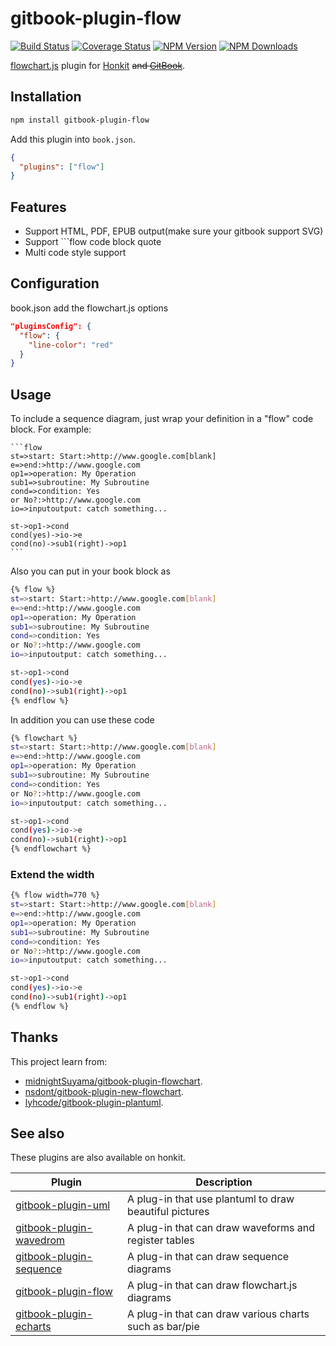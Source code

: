 # gitbook-plugin-flow

[![Build Status](https://github.com/vowstar/gitbook-plugin-flow/actions/workflows/test.yml/badge.svg)](https://github.com/vowstar/gitbook-plugin-flow/actions)
[![Coverage Status](https://coveralls.io/repos/github/vowstar/gitbook-plugin-flow/badge.svg?branch=master)](https://coveralls.io/github/vowstar/gitbook-plugin-flow?branch=master)
[![NPM Version](https://img.shields.io/npm/v/gitbook-plugin-flow.svg?style=flat)](https://www.npmjs.org/package/gitbook-plugin-flow)
[![NPM Downloads](https://img.shields.io/npm/dm/gitbook-plugin-flow.svg?style=flat)](https://www.npmjs.org/package/gitbook-plugin-flow)

[flowchart.js](https://github.com/adrai/flowchart.js) plugin for [Honkit](https://github.com/honkit/honkit) ~~and [GitBook](https://github.com/GitbookIO/gitbook)~~.

## Installation

```bash
npm install gitbook-plugin-flow
```

Add this plugin into ``book.json``.

```json
{
  "plugins": ["flow"]
}
```

## Features

* Support HTML, PDF, EPUB output(make sure your gitbook support SVG)
* Support ```flow code block quote
* Multi code style support

## Configuration

book.json add the flowchart.js options

```json
"pluginsConfig": {
  "flow": {
    "line-color": "red"
  }
}
```

## Usage

To include a sequence diagram, just wrap your definition in a "flow" code block. For example:

<pre lang="no-highlight"><code>```flow
st=>start: Start:>http://www.google.com[blank]
e=>end:>http://www.google.com
op1=>operation: My Operation
sub1=>subroutine: My Subroutine
cond=>condition: Yes
or No?:>http://www.google.com
io=>inputoutput: catch something...

st->op1->cond
cond(yes)->io->e
cond(no)->sub1(right)->op1
```
</code></pre>


Also you can put in your book block as

```bash
{% flow %}
st=>start: Start:>http://www.google.com[blank]
e=>end:>http://www.google.com
op1=>operation: My Operation
sub1=>subroutine: My Subroutine
cond=>condition: Yes
or No?:>http://www.google.com
io=>inputoutput: catch something...

st->op1->cond
cond(yes)->io->e
cond(no)->sub1(right)->op1
{% endflow %}
```

In addition you can use these code

```bash
{% flowchart %}
st=>start: Start:>http://www.google.com[blank]
e=>end:>http://www.google.com
op1=>operation: My Operation
sub1=>subroutine: My Subroutine
cond=>condition: Yes
or No?:>http://www.google.com
io=>inputoutput: catch something...

st->op1->cond
cond(yes)->io->e
cond(no)->sub1(right)->op1
{% endflowchart %}
```

### Extend the width

```bash
{% flow width=770 %}
st=>start: Start:>http://www.google.com[blank]
e=>end:>http://www.google.com
op1=>operation: My Operation
sub1=>subroutine: My Subroutine
cond=>condition: Yes
or No?:>http://www.google.com
io=>inputoutput: catch something...

st->op1->cond
cond(yes)->io->e
cond(no)->sub1(right)->op1
{% endflow %}
```

## Thanks

This project learn from:

* [midnightSuyama/gitbook-plugin-flowchart](https://github.com/midnightSuyama/gitbook-plugin-flowchart).
* [nsdont/gitbook-plugin-new-flowchart](https://github.com/nsdont/gitbook-plugin-new-flowchart).
* [lyhcode/gitbook-plugin-plantuml](https://github.com/lyhcode/gitbook-plugin-plantuml).

## See also

These plugins are also available on honkit.

|                                    Plugin                                     |                      Description                       |
| ----------------------------------------------------------------------------- | ------------------------------------------------------ |
| [gitbook-plugin-uml](https://github.com/vowstar/gitbook-plugin-uml)           | A plug-in that use plantuml to draw beautiful pictures |
| [gitbook-plugin-wavedrom](https://github.com/vowstar/gitbook-plugin-wavedrom) | A plug-in that can draw waveforms and register tables  |
| [gitbook-plugin-sequence](https://github.com/vowstar/gitbook-plugin-sequence) | A plug-in that can draw sequence diagrams              |
| [gitbook-plugin-flow](https://github.com/vowstar/gitbook-plugin-flow)         | A plug-in that can draw flowchart.js diagrams          |
| [gitbook-plugin-echarts](https://github.com/vowstar/gitbook-plugin-echarts)   | A plug-in that can draw various charts such as bar/pie |
